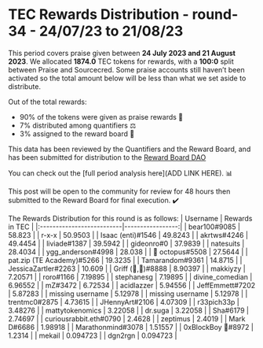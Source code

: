
# TEC Rewards Distribution - round-34  - 24/07/23 to 21/08/23
This period covers praise given between **24 July 2023 and 21 August 2023**. We allocated **1874.0** TEC tokens for rewards, with a **100:0** split between Praise and Sourcecred. Some praise accounts still haven’t been activated so the total amount below will be less than what we set aside to distribute.

Out of the total rewards:

* 90% of the tokens were given as praise rewards :pray:
* 7% distributed among quantifiers :balance_scale:
* 3% assigned to the reward board :memo:

This data has been reviewed by the Quantifiers and the Reward Board, and has been submitted for distribution to the [Reward Board DAO](https://xdai.aragon.blossom.software/#/rewardboardtec/)


You can check out the [full period analysis here](ADD LINK HERE). :bar_chart:

This post will be open to the community for review for 48 hours then submitted to the Reward Board for final execution. :heavy_check_mark:

The Rewards Distribution for this round is as follows:
| Username                  |   Rewards in TEC |
|:--------------------------|-----------------:|
| bear100#9085              |        58.823    |
| r-x-x                     |        50.9503   |
| Isaac (enti)#1546         |        49.8243   |
| akrtws#4246               |        49.4454   |
| liviade#1387              |        39.5942   |
| gideonro#0                |        37.9839   |
| natesuits                 |        28.4034   |
| ygg_anderson#4998         |        28.038    |
| 🐙 octopus#5508           |        27.5644   |
| pat.zip (TE Academy)#5266 |        19.3235   |
| Tamarandom#9361           |        14.8715   |
| JessicaZartler#2263       |        10.609    |
| Griff (💜,💜)#8888        |         8.90397  |
| makkiyzy                  |         7.20571  |
| roro#1166                 |         7.19895  |
| stephanesg                |         7.19895  |
| divine_comedian           |         6.96552  |
| mZ#3472                   |         6.72534  |
| acidlazzer                |         5.94556  |
| JeffEmmett#7202           |         5.87283  |
| missing username          |         5.12978  |
| missing username          |         5.12978  |
| trentmc0#2875             |         4.73615  |
| JHennyArt#2106            |         4.07309  |
| r33pich33p                |         3.48276  |
| mattytokenomics           |         3.22058  |
| dr.suga                   |         3.22058  |
| Sha#6179                  |         2.74697  |
| curiousrabbit.eth#0790    |         2.4628   |
| zeptimus                  |         2.4019   |
| Mark D#6686               |         1.98918  |
| Marathonmind#3078         |         1.51557  |
| 0xBlockBoy  🏴#8972       |         1.2314   |
| mekail                    |         0.094723 |
| dgn2rgn                   |         0.094723 |